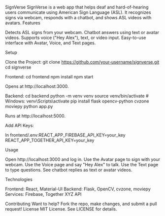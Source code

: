 SignVerse
SignVerse is a web app that helps deaf and hard-of-hearing users communicate using American Sign Language (ASL). It recognizes signs via webcam, responds with a chatbot, and shows ASL videos with avatars.
Features

Detects ASL signs from your webcam.
Chatbot answers using text or avatar videos.
Supports voice ("Hey Alex"), text, or video input.
Easy-to-use interface with Avatar, Voice, and Text pages.

Setup

Clone the Project:
git clone https://github.com/your-username/signverse.git
cd signverse


Frontend:
cd frontend
npm install
npm start

Opens at http://localhost:3000.

Backend:
cd backend
python -m venv venv
source venv/bin/activate  # Windows: venv\Scripts\activate
pip install flask opencv-python cvzone moviepy
python app.py

Runs at http://localhost:5000.

Add API Keys:

In frontend/.env:REACT_APP_FIREBASE_API_KEY=your_key
REACT_APP_TOGETHER_API_KEY=your_key





Usage

Open http://localhost:3000 and log in.
Use the Avatar page to sign with your webcam.
Use the Voice page and say "Hey Alex" to talk.
Use the Text page to type questions.
See chatbot replies as text or avatar videos.

Technologies

Frontend: React, Material-UI
Backend: Flask, OpenCV, cvzone, moviepy
Services: Firebase, Together XYZ API

Contributing
Want to help? Fork the repo, make changes, and submit a pull request!
License
MIT License. See LICENSE for details.
